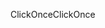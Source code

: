 <span data-ttu-id="1848d-101">ClickOnce</span><span class="sxs-lookup"><span data-stu-id="1848d-101">ClickOnce</span></span>